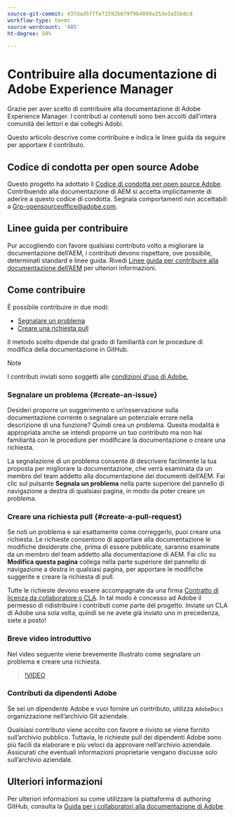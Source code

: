 ```yaml
---
source-git-commit: 437dad5fffe71592b6f9f9b4099a253e3a55b0c8
workflow-type: tm+mt
source-wordcount: '485'
ht-degree: 50%

---
```

# Contribuire alla documentazione di Adobe Experience Manager

Grazie per aver scelto di contribuire alla documentazione di Adobe Experience Manager. I contributi ai contenuti sono ben accolti dall&#39;intera comunità dei lettori e dai colleghi Adobi.

Questo articolo descrive come contribuire e indica le linee guida da seguire per apportare il contributo.

## Codice di condotta per open source Adobe

Questo progetto ha adottato il [Codice di condotta per open source Adobe](code-of-conduct.md). Contribuendo alla documentazione di AEM si accetta implicitamente di aderire a questo codice di condotta. Segnala comportamenti non accettabili a [Grp-opensourceoffice@adobe.com](mailto:Grp-opensourceoffice@adobe.com).

## Linee guida per contribuire

Pur accogliendo con favore qualsiasi contributo volto a migliorare la documentazione dell’AEM, i contributi devono rispettare, ove possibile, determinati standard e linee guida. Rivedi [Linee guida per contribuire alla documentazione dell’AEM](guidelines.md) per ulteriori informazioni.

## Come contribuire

È possibile contribuire in due modi:

* [Segnalare un problema](#create-an-issue)
* [Creare una richiesta pull](#create-a-pull-request)

Il metodo scelto dipende dal grado di familiarità con le procedure di modifica della documentazione in GitHub.

>[!NOTE]
>
>I contributi inviati sono soggetti alle [condizioni d’uso di Adobe.](https://www.adobe.com/it/legal/terms.html)

### Segnalare un problema {#create-an-issue}

Desideri proporre un suggerimento o un’osservazione sulla documentazione corrente o segnalare un potenziale errore nella descrizione di una funzione? Quindi crea un problema. Questa modalità è appropriata anche se intendi proporre un tuo contributo ma non hai familiarità con le procedure per modificare la documentazione o creare una richiesta.

La segnalazione di un problema consente di descrivere facilmente la tua proposta per migliorare la documentazione, che verrà esaminata da un membro del team addetto alla documentazione dei documenti dell’AEM. Fai clic sul pulsante **Segnala un problema** nella parte superiore del pannello di navigazione a destra di qualsiasi pagina, in modo da poter creare un problema.

### Creare una richiesta pull {#create-a-pull-request}

Se noti un problema e sai esattamente come correggerlo, puoi creare una richiesta. Le richieste consentono di apportare alla documentazione le modifiche desiderate che, prima di essere pubblicate, saranno esaminate da un membro del team addetto alla documentazione di AEM. Fai clic su **Modifica questa pagina** collega nella parte superiore del pannello di navigazione a destra in qualsiasi pagina, per apportare le modifiche suggerite e creare la richiesta di pull.

Tutte le richieste devono essere accompagnate da una firma [Contratto di licenza da collaboratore o CLA](https://opensource.adobe.com/cla.html). In tal modo è concesso ad Adobe il permesso di ridistribuire i contributi come parte del progetto. Inviate un CLA di Adobe una sola volta, quindi se ne avete già inviato uno in precedenza, siete a posto!

### Breve video introduttivo

Nel video seguente viene brevemente illustrato come segnalare un problema e creare una richiesta.

>[!VIDEO](https://video.tv.adobe.com/v/27069)

### Contributi da dipendenti Adobe

Se sei un dipendente Adobe e vuoi fornire un contributo, utilizza `AdobeDocs` organizzazione nell’archivio Git aziendale.

Qualsiasi contributo viene accolto con favore e rivisto se viene fornito sull’archivio pubblico. Tuttavia, le richieste pull dei dipendenti Adobe sono più facili da elaborare e più veloci da approvare nell’archivio aziendale. Assicurati che eventuali informazioni proprietarie vengano discusse solo sull’archivio aziendale.

## Ulteriori informazioni

Per ulteriori informazioni su come utilizzare la piattaforma di authoring GitHub, consulta la [Guida per i collaboratori alla documentazione di Adobe](https://experienceleague.adobe.com/en/docs/contributor/contributor-guide/introduction).

